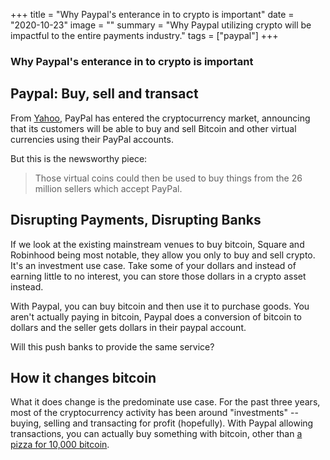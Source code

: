 +++
title = "Why Paypal's enterance in to crypto is important"
date = "2020-10-23"
image = ""
summary = "Why Paypal utilizing crypto will be impactful to the entire payments industry."
tags = ["paypal"]
+++

### Why Paypal's enterance in to crypto is important

## Paypal: Buy, sell and transact

From [Yahoo](https://news.yahoo.com/paypal-allows-bitcoin-crypto-spending-164016310.html), PayPal has entered the cryptocurrency market, announcing that its customers will be able to buy and sell Bitcoin and other virtual currencies using their PayPal accounts.

But this is the newsworthy piece:

> Those virtual coins could then be used to buy things from the 26 million sellers which accept PayPal.

## Disrupting Payments, Disrupting Banks

If we look at the existing mainstream venues to buy bitcoin, Square and Robinhood being most notable, they allow you only to buy and sell crypto.  It's an investment use case.  Take some of your dollars and instead of earning little to no interest, you can store those dollars in a crypto asset instead.

With Paypal, you can buy bitcoin and then use it to purchase goods.  You aren't actually paying in bitcoin, Paypal does a conversion of bitcoin to dollars and the seller gets dollars in their paypal account.

Will this push banks to provide the same service?

## How it changes bitcoin

What it does change is the predominate use case.  For the past three years, most of the cryptocurrency activity has been around "investments" -- buying, selling and transacting for profit (hopefully).  With Paypal allowing transactions, you can actually buy something with bitcoin, other than [a pizza for 10,000 bitcoin](https://www.forbes.com/sites/colinharper/2020/05/22/bitcoin-pizza-day-why-bitcoiners-are-celebrating-today-by-eating-pizza/#20b9122c356a).


